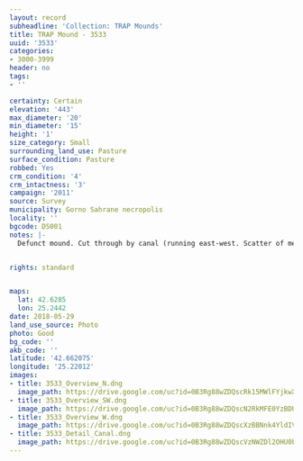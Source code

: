```yaml
---
layout: record
subheadline: 'Collection: TRAP Mounds'
title: TRAP Mound - 3533
uuid: '3533'
categories:
- 3000-3999
header: no
tags:
- ''

certainty: Certain
elevation: '443'
max_diameter: '20'
min_diameter: '15'
height: '1'
size_category: Small
surrounding_land_use: Pasture
surface_condition: Pasture
robbed: Yes
crm_condition: '4'
crm_intactness: '3'
campaign: '2011'
source: Survey
municipality: Gorno Sahrane necropolis
locality: ''
bgcode: DS001
notes: |-
  Defunct mound. Cut through by canal (running east-west. Scatter of medium-sized stones.


rights: standard


maps:
  lat: 42.6285
  lon: 25.2442
date: 2018-05-29
land_use_source: Photo
photo: Good
bg_code: ''
akb_code: ''
latitude: '42.662075'
longitude: '25.22012'
images:
- title: 3533_Overview_N.dng
  image_path: https://drive.google.com/uc?id=0B3Rg88wZDQscRk15MWlFYjkwX0k
- title: 3533_Overview_SW.dng
  image_path: https://drive.google.com/uc?id=0B3Rg88wZDQscN2RkMFE0YzBDUUk
- title: 3533_Overview_W.dng
  image_path: https://drive.google.com/uc?id=0B3Rg88wZDQscXzBBNnk4YldIV2c
- title: 3533_Detail_Canal.dng
  image_path: https://drive.google.com/uc?id=0B3Rg88wZDQscVzNWZDl2OHU0bEU
---
```

